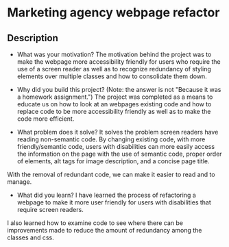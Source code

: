 # Marketing agency webpage refactor

## Description

- What was your motivation?
The motivation behind the project was to make the webpage more accessibility friendly for users who require the use of a screen reader as well as to recognize redundancy of styling elements over multiple classes and how to consolidate them down.

- Why did you build this project? (Note: the answer is not "Because it was a homework assignment.")
The project was completed as a means to educate us on how to look at an webpages existing code and how to replace code to be more accessibility friendly as well as to make the code more efficient.

- What problem does it solve?
It solves the problem screen readers have reading non-semantic code. By changing existing code, with more friendly/semantic code, users with disabilities can more easily access the information on the page with the use of semantic code, proper order of elements, alt tags for image description, and a concise page title.

With the removal of redundant code, we can make it easier to read and to manage.

- What did you learn?
I have learned the process of refactoring a webpage to make it more user friendly for users with disabilities that require screen readers.

I also learned how to examine code to see where there can be improvements made to reduce the amount of redundancy among the classes and css.

##
